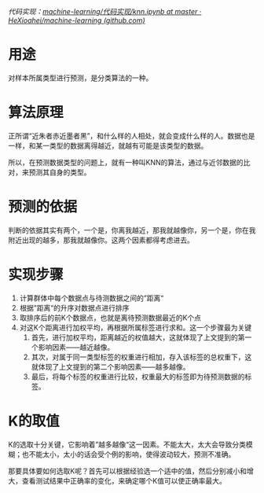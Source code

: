 *代码实现：[machine-learning/代码实现/knn.ipynb at master · HeXioahei/machine-learning (github.com)](https://github.com/HeXioahei/machine-learning/blob/master/%E4%BB%A3%E7%A0%81%E5%AE%9E%E7%8E%B0/knn.ipynb)*

# 用途
对样本所属类型进行预测，是分类算法的一种。

# 算法原理
正所谓“近朱者赤近墨者黑”，和什么样的人相处，就会变成什么样的人。数据也是一样，和某一类型的数据离得越近，就越有可能是该类型的数据。

所以，在预测数据类型的问题上，就有一种叫KNN的算法，通过与近邻数据的比对，来预测其自身的类型。

# 预测的依据
判断的依据其实有两个，一个是，你离我越近，那我就越像你，另一个是，你在我附近出现的越多，那我就越像你。这两个因素都得考虑进去。

# 实现步骤
1. 计算群体中每个数据点与待测数据之间的”距离“
2. 根据”距离“的升序对数据点进行排序
3. 取排序后的前K个数据点，也就是离待预测数据最近的K个点
4. 对这K个距离进行加权平均，再根据所属标签进行求和。这一个步骤最为关键
	1. 首先，进行加权平均，距离越近的权值越大，这就体现了上文提到的第一个影响因素——越近越像。
	2. 其次，对属于同一类型标签的权重进行相加，存入该标签的总权重下，这就体现了上文提到的第二个影响因素——越多越像。
	3. 最后，将每个标签的权重进行比较，权重最大的标签即为待预测数据的标签。

# K的取值
K的选取十分关键，它影响着”越多越像“这一因素。不能太大，太大会导致分类模糊；也不能太小，太小的话会受个例的影响，使得波动较大，预测不准确。

那要具体要如何选取K呢？首先可以根据经验选一个适中的值，然后分别减小和增大，查看测试结果中正确率的变化，来确定哪个K值可以使正确率最大。


